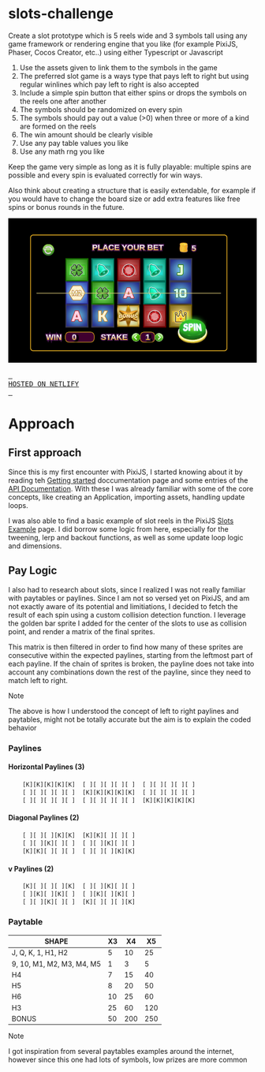 # slots-challenge

Create a slot prototype which is 5 reels wide and 3 symbols tall using any game
framework or rendering engine that you like (for example PixiJS, Phaser, Cocos
Creator, etc..) using either Typescript or Javascript

1. Use the assets given to link them to the symbols in the game
2. The preferred slot game is a ways type that pays left to right but using regular winlines
which pay left to right is also accepted
3. Include a simple spin button that either spins or drops the symbols on the reels one
after another
4. The symbols should be randomized on every spin
5. The symbols should pay out a value (>0) when three or more of a kind are formed on
the reels
6. The win amount should be clearly visible
7. Use any pay table values you like
8. Use any math rng you like

Keep the game very simple as long as it is fully playable: multiple spins are
possible and every spin is evaluated correctly for win ways.

Also think about creating a structure that is easily extendable, for example if you would have to
change the board size or add extra features like free spins or bonus rounds in the future.

![alt text](cover.png)

[<kbd> <br> HOSTED ON NETLIFY <br> </kbd>](https://cp-slot-challenge.netlify.app/)

# Approach

## First approach
Since this is my first encounter with PixiJS, I started knowing about it by reading teh [Getting started](https://pixijs.com/8.x/guides/basics/getting-started) doccumentation page and some entries of the [API Documentation](https://pixijs.download/release/docs/app.Application.html). With these I was already familiar with some of the core concepts, like creating an Application, importing assets, handling update loops.

I was also able to find a basic example of slot reels in the PixiJS [Slots Example](https://pixijs.com/8.x/examples/advanced/slots) page. I did borrow some logic from here, especially for the tweening, lerp and backout functions, as well as some update loop logic and dimensions.

## Pay Logic
I also had to research about slots, since I realized I was not really familiar with paytables or paylines. Since I am not so versed yet on PixiJS, and am not exactly aware of its potential and limitiations, I decided to fetch the result of each spin using a custom collision detection function. I leverage the golden bar sprite I added for the center of the slots to use as collision point, and render a matrix of the final sprites.

This matrix is then filtered in order to find how many of these sprites are consecutive within the expected paylines, starting from the leftmost part of each payline. If the chain of sprites is broken, the payline does not take into account any combinations down the rest of the payline, since they need to match left to right.

> [!NOTE]
> The above is how I understood the concept of left to right paylines and paytables, might not be totally accurate but the aim is to explain the coded behavior

### Paylines

#### Horizontal Paylines (3)
```
    [K][K][K][K][K]  [ ][ ][ ][ ][ ]  [ ][ ][ ][ ][ ]
    [ ][ ][ ][ ][ ]  [K][K][K][K][K]  [ ][ ][ ][ ][ ]
    [ ][ ][ ][ ][ ]  [ ][ ][ ][ ][ ]  [K][K][K][K][K]
```

#### Diagonal Paylines (2)
```
    [ ][ ][ ][K][K]  [K][K][ ][ ][ ]
    [ ][ ][K][ ][ ]  [ ][ ][K][ ][ ]
    [K][K][ ][ ][ ]  [ ][ ][ ][K][K]
```

#### v Paylines (2)
```
    [K][ ][ ][ ][K]  [ ][ ][K][ ][ ]
    [ ][K][ ][K][ ]  [ ][K][ ][K][ ]
    [ ][ ][K][ ][ ]  [K][ ][ ][ ][K]
```

### Paytable

| SHAPE                     | X3    | X4    | X5    |
| ------------------------  | ----- | ----- | ----- |
| J, Q, K, 1, H1, H2        | 5     | 10    | 25    |
| 9, 10, M1, M2, M3, M4, M5 | 1     | 3     | 5     |
| H4                        | 7     | 15    | 40    |
| H5                        | 8     | 20    | 50    |
| H6                        | 10    | 25    | 60    |
| H3                        | 25    | 60    | 120   |
| BONUS                     | 50    | 200   | 250   |



> [!NOTE]
> I got inspiration from several paytables examples around the internet, however since this one had lots of symbols, low prizes are more common

